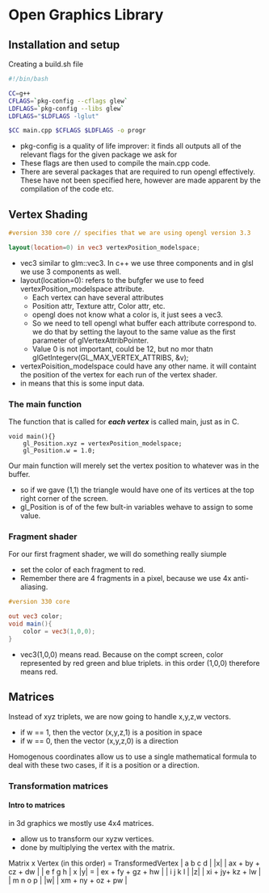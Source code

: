 # Open Graphics Library

## Installation and setup

Creating a build.sh file

```bash
#!/bin/bash

CC=g++
CFLAGS=`pkg-config --cflags glew`
LDFLAGS=`pkg-config --libs glew`
LDFLAGS="$LDFLAGS -lglut"

$CC main.cpp $CFLAGS $LDFLAGS -o progr
```

* pkg-config is a quality of life improver: it finds all outputs all of the relevant flags for the given package we ask for
* These flags are then used to compile the main.cpp code.
* There are several packages that are required to run opengl effectively. These have not been specified here, however are made apparent by the compilation of the code etc.

## Vertex Shading

```glsl
#version 330 core // specifies that we are using opengl version 3.3

layout(location=0) in vec3 vertexPosition_modelspace;
```

* vec3 similar to glm::vec3. In c++ we use three components and in glsl we use 3 components as well.
* layout(location=0): refers to the bufgfer we use to feed vertexPosition_modelspace attribute.
    * Each vertex can have several attributes
    * Position attr, Texture attr, Color attr, etc.
    * opengl does not know what a color is, it just sees a vec3. 
    * So we need to tell opengl what buffer each attribute correspond to. 
     we do that by setting the layout to the same value as the first parameter of glVertexAttribPointer.
    * Value 0 is not important, could be 12, but no mor thatn glGetIntegerv(GL_MAX_VERTEX_ATTRIBS, &v);
* vertexPoisition_modelspace could have any other name. it will containt the position of the vertex for each run of the vertex shader.
* in means that this is some input data. 

### The main function

The function that is called for ***each vertex*** is called main, just as in C. 
```
void main(){}
    gl_Position.xyz = vertexPosition_modelspace;
    gl_Position.w = 1.0;
```

Our main function will merely set the vertex position to whatever was in the buffer. 
* so if we gave (1,1) the triangle would have one of its vertices at the top right corner of the screen.
* gl_Position is of of the few bult-in variables wehave to assign to some value. 


### Fragment shader
For our first fragment shader, we will do something really siumple
* set the color of each fragment to red.
* Remember there are 4 fragments in a pixel, because we use 4x anti-aliasing.

```glsl
#version 330 core

out vec3 color;
void main(){
    color = vec3(1,0,0);
}
```

* vec3(1,0,0) means read. Because on the compt screen, color represented by red green and blue triplets. in this order (1,0,0) therefore means red. 


## Matrices

Instead of xyz triplets, we are now going to handle x,y,z,w vectors. 
* if w == 1, then the vector (x,y,z,1) is a position in space
* if w == 0, then the vector (x,y,z,0) is a direction

Homogenous coordinates allow us to use a single mathematical formula to deal with these two cases, if it is a position or a direction. 

### Transformation matrices

#### Intro to matrices

in 3d graphics we mostly use 4x4 matrices. 
* allow us to transform our xyzw vertices. 
* done by multiplying the vertex with the matrix.

Matrix x Vertex (in this order) = TransformedVertex
| a b c d |     |x|     | ax + by + cz + dw | 
| e f g h |  x  |y| =   | ex + fy + gz + hw |
| i j k l |     |z|     | xi + jy+ kz  + lw |
| m n o p |     |w|     | xm + ny + oz + pw |

